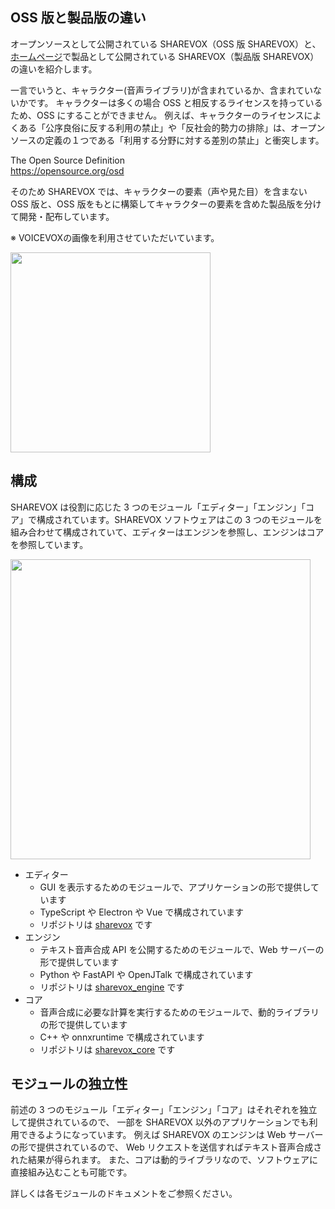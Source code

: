 ## OSS 版と製品版の違い

オープンソースとして公開されている SHAREVOX（OSS 版 SHAREVOX）と、
[ホームページ](https://sharevox.app/)で製品として公開されている SHAREVOX（製品版 SHAREVOX）の違いを紹介します。

一言でいうと、キャラクター(音声ライブラリ)が含まれているか、含まれていないかです。
キャラクターは多くの場合 OSS と相反するライセンスを持っているため、OSS にすることができません。
例えば、キャラクターのライセンスによくある「公序良俗に反する利用の禁止」や「反社会的勢力の排除」は、オープンソースの定義の１つである「利用する分野に対する差別の禁止」と衝突します。

The Open Source Definition  
https://opensource.org/osd

そのため SHAREVOX では、キャラクターの要素（声や見た目）を含まない OSS 版と、OSS 版をもとに構築してキャラクターの要素を含めた製品版を分けて開発・配布しています。

※ VOICEVOXの画像を利用させていただいています。

<img src="./res/全体構成_OSS版と製品版の違い.svg" width="320">

## 構成

SHAREVOX は役割に応じた 3 つのモジュール「エディター」「エンジン」「コア」で構成されています。SHAREVOX ソフトウェアはこの 3 つのモジュールを組み合わせて構成されていて、エディターはエンジンを参照し、エンジンはコアを参照しています。

<img src="./res/全体構成_構成.svg" width="480">

- エディター
  - GUI を表示するためのモジュールで、アプリケーションの形で提供しています
  - TypeScript や Electron や Vue で構成されています
  - リポジトリは [sharevox](https://github.com/SHAREVOX/sharevox) です
- エンジン
  - テキスト音声合成 API を公開するためのモジュールで、Web サーバーの形で提供しています
  - Python や FastAPI や OpenJTalk で構成されています
  - リポジトリは [sharevox_engine](https://github.com/SHAREVOX/sharevox_engine) です
- コア
  - 音声合成に必要な計算を実行するためのモジュールで、動的ライブラリの形で提供しています
  - C++ や onnxruntime で構成されています
  - リポジトリは [sharevox_core](https://github.com/SHAREVOX/sharevox_core) です

## モジュールの独立性

前述の 3 つのモジュール「エディター」「エンジン」「コア」はそれぞれを独立して提供されているので、
一部を SHAREVOX 以外のアプリケーションでも利用できるようになっています。
例えば SHAREVOX のエンジンは Web サーバーの形で提供されているので、
Web リクエストを送信すればテキスト音声合成された結果が得られます。
また、コアは動的ライブラリなので、ソフトウェアに直接組み込むことも可能です。

詳しくは各モジュールのドキュメントをご参照ください。
